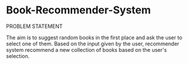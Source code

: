 # Book-Recommender-System

PROBLEM STATEMENT


The aim is to suggest random books in the first place and ask the user to select one of them. Based on the input given by the user, recommender system recommend a new collection of books based on the user's selection.
